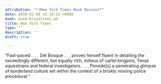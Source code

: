 ```yaml
---
attribution: "*(New York Times Book Review)*"
date: 2018-01-08 15:18:13 +0000
book: book/bloodlines.md
title: New York Times
type: ''
description: ''
draft: true

---
```

“Fast-paced. . . . Del Bosque . . . proves herself fluent in detailing  the exceedingly different, but equally rich, milieus of cartel kingpins,  Texas equestrians and federal investigators. . . . Provide\[s\] a  penetrating glimpse of borderland culture set within the context of a  briskly moving police procedural.” 